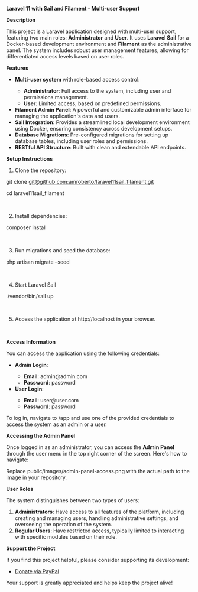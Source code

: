 <p><strong>Laravel 11 with Sail and Filament - Multi-user Support</strong></p>
<p><strong>Description</strong></p>
<p>This project is a Laravel application designed with multi-user support, featuring two main roles: <strong>Administrator</strong> and <strong>User</strong>. It uses <strong>Laravel Sail</strong> for a Docker-based development environment and <strong>Filament</strong> as the administrative panel. The system includes robust user management features, allowing for differentiated access levels based on user roles.</p>
<p><strong>Features</strong></p>
<ul>
<li><strong>Multi-user system</strong> with role-based access control:</li>
<ul>
<li><strong>Administrator</strong>: Full access to the system, including user and permissions management.</li>
<li><strong>User</strong>: Limited access, based on predefined permissions.</li>
</ul>
<li><strong>Filament Admin Panel</strong>: A powerful and customizable admin interface for managing the application's data and users.</li>
<li><strong>Sail Integration</strong>: Provides a streamlined local development environment using Docker, ensuring consistency across development setups.</li>
<li><strong>Database Migrations</strong>: Pre-configured migrations for setting up database tables, including user roles and permissions.</li>
<li><strong>RESTful API Structure</strong>: Built with clean and extendable API endpoints.</li>
</ul>
<p><strong>Setup Instructions</strong></p>
<ol>
<li>Clone the repository:</li>
</ol>
<p>git clone <a href="mailto:git@github.com:amroberto/laravel11sail_filament.git">git@github.com:amroberto/laravel11sail_filament.git</a></p>
<p>cd laravel11sail_filament</p>
<p>&nbsp;</p>
<ol start="2">
<li>Install dependencies:</li>
</ol>
<p>composer install</p>
<p>&nbsp;</p>
<ol start="3">
<li>Run migrations and seed the database:</li>
</ol>
<p>php artisan migrate &ndash;seed</p>
<p>&nbsp;</p>
<ol start="4">
<li>Start Laravel Sail</li>
</ol>
<p>./vendor/bin/sail up</p>
<p>&nbsp;</p>
<ol start="5">
<li>Access the application at http://localhost in your browser.</li>
</ol>
<p>&nbsp;</p>
<p><strong>Access Information</strong></p>
<p>You can access the application using the following credentials:</p>
<ul>
<li><strong>Admin Login</strong>:</li>
<ul>
<li><strong>Email</strong>: admin@admin.com</li>
<li><strong>Password</strong>: password</li>
</ul>
<li><strong>User Login</strong>:</li>
<ul>
<li><strong>Email</strong>: user@user.com</li>
<li><strong>Password</strong>: password</li>
</ul>
</ul>
<p>To log in, navigate to /app and use one of the provided credentials to access the system as an admin or a user.</p>
<p><strong>Accessing the Admin Panel</strong></p>
<p>Once logged in as an administrator, you can access the <strong>Admin Panel</strong> through the user menu in the top right corner of the screen. Here's how to navigate:</p>
<p>Replace public/images/admin-panel-access.png with the actual path to the image in your repository.</p>
<p><strong>User Roles</strong></p>
<p>The system distinguishes between two types of users:</p>
<ol>
<li><strong>Administrators</strong>: Have access to all features of the platform, including creating and managing users, handling administrative settings, and overseeing the operation of the system.</li>
<li><strong>Regular Users</strong>: Have restricted access, typically limited to interacting with specific modules based on their role.</li>
</ol>
<p><strong>Support the Project</strong></p>
<p>If you find this project helpful, please consider supporting its development:</p>
<ul>
<li><a title="Donate to Developer" href="https://www.paypal.com/donate/buttons/manage/JN5P9TWEHXVTS" target="_blank">Donate via PayPal</a></li>
</ul>
<p>Your support is greatly appreciated and helps keep the project alive!</p>
